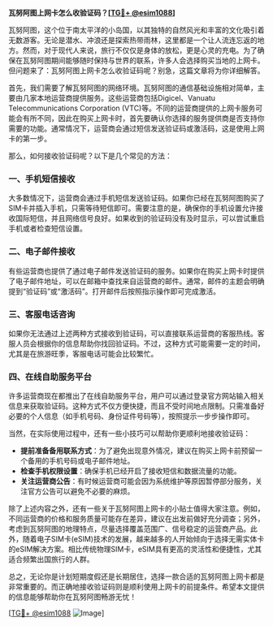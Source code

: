 **瓦努阿图上网卡怎么收验证码？[[TG💪+ @esim1088](https://t.me/s/esim1088)]**

瓦努阿图，这个位于南太平洋的小岛国，以其独特的自然风光和丰富的文化吸引着无数游客。无论是潜水、冲浪还是探索热带雨林，这里都是一个让人流连忘返的地方。然而，对于现代人来说，旅行不仅仅是身体的放松，更是心灵的充电。为了确保在瓦努阿图期间能够随时保持与世界的联系，许多人会选择购买当地的上网卡。但问题来了：瓦努阿图上网卡怎么收验证码呢？别急，这篇文章将为你详细解答。

首先，我们需要了解瓦努阿图的网络环境。瓦努阿图的通信基础设施相对简单，主要由几家本地运营商提供服务。这些运营商包括Digicel、Vanuatu Telecommunications Corporation (VTC)等。不同的运营商提供的上网卡服务可能会有所不同，因此在购买上网卡时，首先要确认你选择的服务提供商是否支持你需要的功能。通常情况下，运营商会通过短信发送验证码或激活码，这是使用上网卡的第一步。

那么，如何接收验证码呢？以下是几个常见的方法：

### 一、手机短信接收

大多数情况下，运营商会通过手机短信发送验证码。如果你已经在瓦努阿图购买了SIM卡并插入手机，只需等待短信即可。需要注意的是，确保你的手机设置允许接收国际短信，并且网络信号良好。如果收到的验证码没有及时显示，可以尝试重启手机或者检查短信设置。

### 二、电子邮件接收

有些运营商也提供了通过电子邮件发送验证码的服务。如果你在购买上网卡时提供了电子邮件地址，可以在邮箱中查找来自运营商的邮件。通常，邮件的主题会明确提到“验证码”或“激活码”。打开邮件后按照指示操作即可完成激活。

### 三、客服电话咨询

如果你无法通过上述两种方式接收到验证码，可以直接联系运营商的客服热线。客服人员会根据你的信息帮助你找回验证码。不过，这种方式可能需要一定的时间，尤其是在旅游旺季，客服电话可能会比较繁忙。

### 四、在线自助服务平台

许多运营商现在都推出了在线自助服务平台，用户可以通过登录官方网站输入相关信息来获取验证码。这种方式不仅方便快捷，而且不受时间地点限制。只需准备好必要的个人信息（如手机号码、身份证件号码等），按照提示一步步操作即可。

当然，在实际使用过程中，还有一些小技巧可以帮助你更顺利地接收验证码：

- **提前准备备用联系方式**：为了避免出现意外情况，建议在购买上网卡前预留一个备用的手机号码或电子邮件地址。
- **检查手机权限设置**：确保手机已经开启了接收短信和数据流量的功能。
- **关注运营商公告**：有时候运营商可能会因为系统维护等原因暂停部分服务，关注官方公告可以避免不必要的麻烦。

除了上述内容之外，还有一些关于瓦努阿图上网卡的小贴士值得大家注意。例如，不同运营商的价格和服务质量可能存在差异，建议在出发前做好充分调查；另外，考虑到瓦努阿图的地理特点，尽量选择覆盖范围广、信号稳定的运营商产品。此外，随着电子SIM卡(eSIM)技术的发展，越来越多的人开始倾向于选择无需实体卡的eSIM解决方案。相比传统物理SIM卡，eSIM具有更高的灵活性和便捷性，尤其适合频繁出国旅行的人群。

总之，无论你是计划短期度假还是长期居住，选择一款合适的瓦努阿图上网卡都是非常重要的。而正确地接收验证码则是顺利使用上网卡的前提条件。希望本文提供的信息能够帮助你在瓦努阿图畅游无忧！

[[TG💪+ @esim1088](https://t.me/s/esim1088) ![Image](https://i.postimg.cc/4NQfJmqS/Snipaste-2025-05-13-00-14-12.png)]
